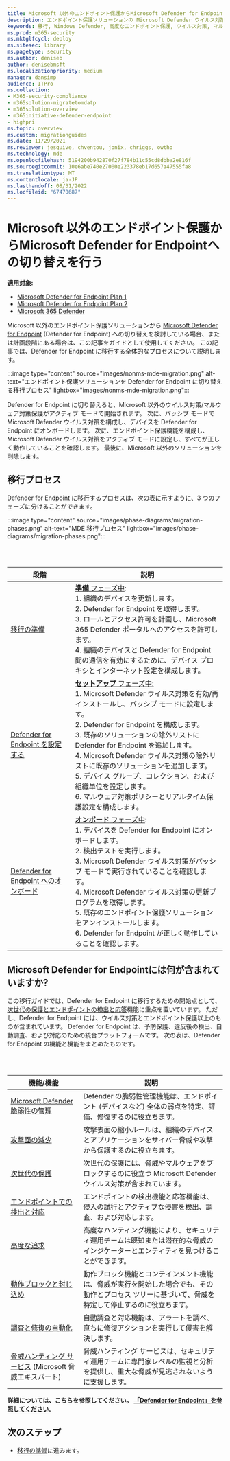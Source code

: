 ```yaml
---
title: Microsoft 以外のエンドポイント保護からMicrosoft Defender for Endpointへの切り替えを行う
description: エンドポイント保護ソリューションの Microsoft Defender ウイルス対策を含むMicrosoft Defender for Endpointに切り替えます。
keywords: 移行, Windows Defender, 高度なエンドポイント保護, ウイルス対策, マルウェア対策, パッシブ モード, アクティブ モード
ms.prod: m365-security
ms.mktglfcycl: deploy
ms.sitesec: library
ms.pagetype: security
ms.author: deniseb
author: denisebmsft
ms.localizationpriority: medium
manager: dansimp
audience: ITPro
ms.collection:
- M365-security-compliance
- m365solution-migratetomdatp
- m365solution-overview
- m365initiative-defender-endpoint
- highpri
ms.topic: overview
ms.custom: migrationguides
ms.date: 11/29/2021
ms.reviewer: jesquive, chventou, jonix, chriggs, owtho
ms.technology: mde
ms.openlocfilehash: 5194200b942870f27f784b11c55cd8dbba2e816f
ms.sourcegitcommit: 10e6abe740e27000e223378eb17d657a47555fa8
ms.translationtype: MT
ms.contentlocale: ja-JP
ms.lasthandoff: 08/31/2022
ms.locfileid: "67470687"
---
```

# <a name="make-the-switch-from-non-microsoft-endpoint-protection-to-microsoft-defender-for-endpoint"></a>Microsoft 以外のエンドポイント保護からMicrosoft Defender for Endpointへの切り替えを行う

**適用対象:**
- [Microsoft Defender for Endpoint Plan 1](https://go.microsoft.com/fwlink/?linkid=2154037)
- [Microsoft Defender for Endpoint Plan 2](https://go.microsoft.com/fwlink/?linkid=2154037)
- [Microsoft 365 Defender](https://go.microsoft.com/fwlink/?linkid=2118804)


Microsoft 以外のエンドポイント保護ソリューションから [Microsoft Defender for Endpoint](microsoft-defender-endpoint.md) (Defender for Endpoint) への切り替えを検討している場合、または計画段階にある場合は、この記事をガイドとして使用してください。 この記事では、Defender for Endpoint に移行する全体的なプロセスについて説明します。

:::image type="content" source="images/nonms-mde-migration.png" alt-text="エンドポイント保護ソリューションを Defender for Endpoint に切り替える移行プロセス" lightbox="images/nonms-mde-migration.png":::

Defender for Endpoint に切り替えると、Microsoft 以外のウイルス対策/マルウェア対策保護がアクティブ モードで開始されます。 次に、パッシブ モードで Microsoft Defender ウイルス対策を構成し、デバイスを Defender for Endpoint にオンボードします。 次に、エンドポイント保護機能を構成し、Microsoft Defender ウイルス対策をアクティブ モードに設定し、すべてが正しく動作していることを確認します。 最後に、Microsoft 以外のソリューションを削除します。

## <a name="the-migration-process"></a>移行プロセス

Defender for Endpoint に移行するプロセスは、次の表に示すように、3 つのフェーズに分けることができます。

:::image type="content" source="images/phase-diagrams/migration-phases.png" alt-text="MDE 移行プロセス" lightbox="images/phase-diagrams/migration-phases.png":::


<br/><br/>

|段階|説明|
|--|--|
|[移行の準備](switch-to-mde-phase-1.md)|[**準備** フェーズ中](switch-to-mde-phase-1.md): <br/>1. 組織のデバイスを更新します。<br/>2. Defender for Endpoint を取得します。<br/>3. ロールとアクセス許可を計画し、Microsoft 365 Defender ポータルへのアクセスを許可します。<br/>4. 組織のデバイスと Defender for Endpoint 間の通信を有効にするために、デバイス プロキシとインターネット設定を構成します。 |
|[Defender for Endpoint を設定する](switch-to-mde-phase-2.md)|[**セットアップ** フェーズ中:](switch-to-mde-phase-2.md) <br/>1. Microsoft Defender ウイルス対策を有効/再インストールし、パッシブ モードに設定します。<br/>2. Defender for Endpoint を構成します。<br/>3. 既存のソリューションの除外リストに Defender for Endpoint を追加します。<br/>4. Microsoft Defender ウイルス対策の除外リストに既存のソリューションを追加します。<br/>5. デバイス グループ、コレクション、および組織単位を設定します。<br/>6. マルウェア対策ポリシーとリアルタイム保護設定を構成します。|
|[Defender for Endpoint へのオンボード](switch-to-mde-phase-3.md)|[**オンボード** フェーズ中](switch-to-mde-phase-3.md): <br/>1. デバイスを Defender for Endpoint にオンボードします。<br/>2. 検出テストを実行します。<br/>3. Microsoft Defender ウイルス対策がパッシブ モードで実行されていることを確認します。<br/>4. Microsoft Defender ウイルス対策の更新プログラムを取得します。<br/>5. 既存のエンドポイント保護ソリューションをアンインストールします。<br/>6. Defender for Endpoint が正しく動作していることを確認します。|

## <a name="whats-included-in-microsoft-defender-for-endpoint"></a>Microsoft Defender for Endpointには何が含まれていますか?

この移行ガイドでは、Defender for Endpoint に移行するための開始点として、[次世代の保護](microsoft-defender-antivirus-in-windows-10.md)[とエンドポイントの検出と応答](overview-endpoint-detection-response.md)機能に重点を置いています。 ただし、Defender for Endpoint には、ウイルス対策とエンドポイント保護以上のものが含まれています。 Defender for Endpoint は、予防保護、違反後の検出、自動調査、および対応のための統合プラットフォームです。 次の表は、Defender for Endpoint の機能と機能をまとめたものです。

<br/><br/>

|機能/機能|説明|
|---|---|
|[Microsoft Defender 脆弱性の管理](next-gen-threat-and-vuln-mgt.md)|Defender の脆弱性管理機能は、エンドポイント (デバイスなど) 全体の弱点を特定、評価、修復するのに役立ちます。|
|[攻撃面の減少](overview-attack-surface-reduction.md)|攻撃表面の縮小ルールは、組織のデバイスとアプリケーションをサイバー脅威や攻撃から保護するのに役立ちます。|
|[次世代の保護](microsoft-defender-antivirus-in-windows-10.md)|次世代の保護には、脅威やマルウェアをブロックするのに役立つ Microsoft Defender ウイルス対策が含まれています。|
|[エンドポイントでの検出と対応](overview-endpoint-detection-response.md)|エンドポイントの検出機能と応答機能は、侵入の試行とアクティブな侵害を検出、調査、および対応します。|
|[高度な追求](advanced-hunting-overview.md)|高度なハンティング機能により、セキュリティ運用チームは既知または潜在的な脅威のインジケーターとエンティティを見つけることができます。|
|[動作ブロックと封じ込め](behavioral-blocking-containment.md)|動作ブロック機能とコンテインメント機能は、脅威が実行を開始した場合でも、その動作とプロセス ツリーに基づいて、脅威を特定して停止するのに役立ちます。|
|[調査と修復の自動化](automated-investigations.md)|自動調査と対応機能は、アラートを調べ、直ちに修復アクションを実行して侵害を解決します。|
|[脅威ハンティング サービス](microsoft-threat-experts.md) (Microsoft 脅威エキスパート)|脅威ハンティング サービスは、セキュリティ運用チームに専門家レベルの監視と分析を提供し、重大な脅威が見逃されないように支援します。|

**詳細については、こちらを参照してください。 [「Defender for Endpoint」を参照してください](microsoft-defender-endpoint.md)。**

## <a name="next-step"></a>次のステップ

- [移行の準備](switch-to-mde-phase-1.md)に進みます。
